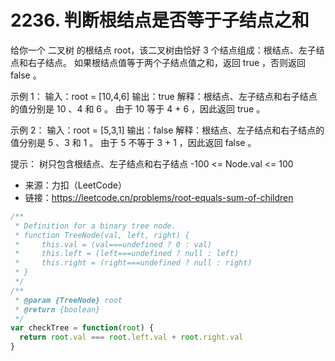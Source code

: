 # 2236. 判断根结点是否等于子结点之和

给你一个 二叉树 的根结点 root，该二叉树由恰好 3 个结点组成：根结点、左子结点和右子结点。
如果根结点值等于两个子结点值之和，返回 true ，否则返回 false 。

示例 1：
输入：root = [10,4,6]
输出：true
解释：根结点、左子结点和右子结点的值分别是 10 、4 和 6 。
由于 10 等于 4 + 6 ，因此返回 true 。

示例 2：
输入：root = [5,3,1]
输出：false
解释：根结点、左子结点和右子结点的值分别是 5 、3 和 1 。
由于 5 不等于 3 + 1 ，因此返回 false 。


提示：
树只包含根结点、左子结点和右子结点
-100 <= Node.val <= 100

- 来源：力扣（LeetCode）
- 链接：https://leetcode.cn/problems/root-equals-sum-of-children

```javascript
/**
 * Definition for a binary tree node.
 * function TreeNode(val, left, right) {
 *     this.val = (val===undefined ? 0 : val)
 *     this.left = (left===undefined ? null : left)
 *     this.right = (right===undefined ? null : right)
 * }
 */
/**
 * @param {TreeNode} root
 * @return {boolean}
 */
var checkTree = function(root) {
  return root.val === root.left.val + root.right.val
}
```